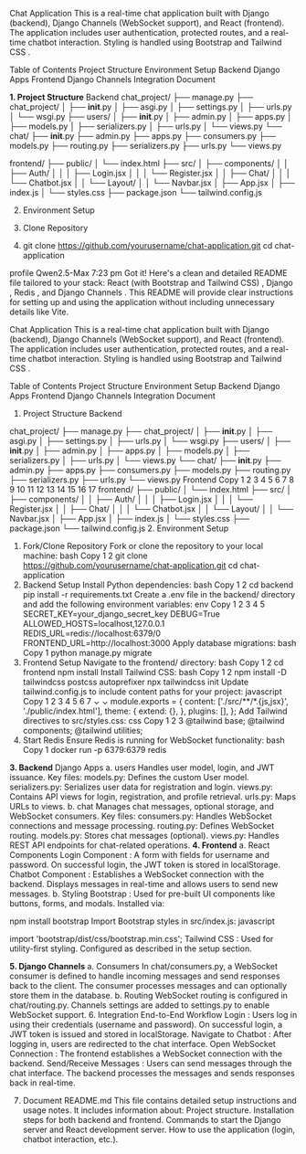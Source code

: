 Chat Application
This is a real-time chat application built with Django (backend), Django Channels (WebSocket support), and React (frontend). The application includes user authentication, protected routes, and a real-time chatbot interaction. Styling is handled using Bootstrap and Tailwind CSS .

Table of Contents
Project Structure
Environment Setup
Backend
Django Apps
Frontend
Django Channels
Integration
Document


**1. Project Structure**
Backend
chat_project/
├── manage.py
├── chat_project/
│   ├── __init__.py
│   ├── asgi.py
│   ├── settings.py
│   ├── urls.py
│   └── wsgi.py
├── users/
│   ├── __init__.py
│   ├── admin.py
│   ├── apps.py
│   ├── models.py
│   ├── serializers.py
│   ├── urls.py
│   └── views.py
└── chat/
    ├── __init__.py
    ├── admin.py
    ├── apps.py
    ├── consumers.py
    ├── models.py
    ├── routing.py
    ├── serializers.py
    ├── urls.py
    └── views.py


frontend/
├── public/
│   └── index.html
├── src/
│   ├── components/
│   │   ├── Auth/
│   │   │   ├── Login.jsx
│   │   │   └── Register.jsx
│   │   ├── Chat/
│   │   │   └── Chatbot.jsx
│   │   └── Layout/
│   │       └── Navbar.jsx
│   ├── App.jsx
│   ├── index.js
│   └── styles.css
├── package.json
└── tailwind.config.js




2. Environment Setup
1. Clone Repository

2. git clone https://github.com/yourusername/chat-application.git
cd chat-application


profile
Qwen2.5-Max
7:23 pm
Got it! Here's a clean and detailed README file tailored to your stack: React (with Bootstrap and Tailwind CSS) , Django , Redis , and Django Channels . This README will provide clear instructions for setting up and using the application without including unnecessary details like Vite.

Chat Application
This is a real-time chat application built with Django (backend), Django Channels (WebSocket support), and React (frontend). The application includes user authentication, protected routes, and a real-time chatbot interaction. Styling is handled using Bootstrap and Tailwind CSS .

Table of Contents
Project Structure
Environment Setup
Backend
Django Apps
Frontend
Django Channels
Integration
Document
1. Project Structure
Backend

chat_project/
├── manage.py
├── chat_project/
│   ├── __init__.py
│   ├── asgi.py
│   ├── settings.py
│   ├── urls.py
│   └── wsgi.py
├── users/
│   ├── __init__.py
│   ├── admin.py
│   ├── apps.py
│   ├── models.py
│   ├── serializers.py
│   ├── urls.py
│   └── views.py
└── chat/
    ├── __init__.py
    ├── admin.py
    ├── apps.py
    ├── consumers.py
    ├── models.py
    ├── routing.py
    ├── serializers.py
    ├── urls.py
    └── views.py
Frontend
Copy
1
2
3
4
5
6
7
8
9
10
11
12
13
14
15
16
17
frontend/
├── public/
│   └── index.html
├── src/
│   ├── components/
│   │   ├── Auth/
│   │   │   ├── Login.jsx
│   │   │   └── Register.jsx
│   │   ├── Chat/
│   │   │   └── Chatbot.jsx
│   │   └── Layout/
│   │       └── Navbar.jsx
│   ├── App.jsx
│   ├── index.js
│   └── styles.css
├── package.json
└── tailwind.config.js
2. Environment Setup
1. Fork/Clone Repository
Fork or clone the repository to your local machine:
bash
Copy
1
2
git clone https://github.com/yourusername/chat-application.git
cd chat-application
2. Backend Setup
Install Python dependencies:
bash
Copy
1
2
cd backend
pip install -r requirements.txt
Create a .env file in the backend/ directory and add the following environment variables:
env
Copy
1
2
3
4
5
SECRET_KEY=your_django_secret_key
DEBUG=True
ALLOWED_HOSTS=localhost,127.0.0.1
REDIS_URL=redis://localhost:6379/0
FRONTEND_URL=http://localhost:3000
Apply database migrations:
bash
Copy
1
python manage.py migrate
3. Frontend Setup
Navigate to the frontend/ directory:
bash
Copy
1
2
cd frontend
npm install
Install Tailwind CSS:
bash
Copy
1
2
npm install -D tailwindcss postcss autoprefixer
npx tailwindcss init
Update tailwind.config.js to include content paths for your project:
javascript
Copy
1
2
3
4
5
6
7
⌄
⌄
module.exports = {
  content: ['./src/**/*.{js,jsx}', './public/index.html'],
  theme: {
    extend: {},
  },
  plugins: [],
};
Add Tailwind directives to src/styles.css:
css
Copy
1
2
3
@tailwind base;
@tailwind components;
@tailwind utilities;
4. Start Redis
Ensure Redis is running for WebSocket functionality:
bash
Copy
1
docker run -p 6379:6379 redis


**3. Backend**
Django Apps
a. users
Handles user model, login, and JWT issuance.
Key files:
models.py: Defines the custom User model.
serializers.py: Serializes user data for registration and login.
views.py: Contains API views for login, registration, and profile retrieval.
urls.py: Maps URLs to views.
b. chat
Manages chat messages, optional storage, and WebSocket consumers.
Key files:
consumers.py: Handles WebSocket connections and message processing.
routing.py: Defines WebSocket routing.
models.py: Stores chat messages (optional).
views.py: Handles REST API endpoints for chat-related operations.
**4. Frontend**
a. React Components
Login Component :
A form with fields for username and password.
On successful login, the JWT token is stored in localStorage.
Chatbot Component :
Establishes a WebSocket connection with the backend.
Displays messages in real-time and allows users to send new messages.
b. Styling
Bootstrap :
Used for pre-built UI components like buttons, forms, and modals.
Installed via:

npm install bootstrap
Import Bootstrap styles in src/index.js:
javascript

import 'bootstrap/dist/css/bootstrap.min.css';
Tailwind CSS :
Used for utility-first styling.
Configured as described in the setup section.


**5. Django Channels**
a. Consumers
In chat/consumers.py, a WebSocket consumer is defined to handle incoming messages and send responses back to the client.
The consumer processes messages and can optionally store them in the database.
b. Routing
WebSocket routing is configured in chat/routing.py.
Channels settings are added to settings.py to enable WebSocket support.
6. Integration
End-to-End Workflow
Login :
Users log in using their credentials (username and password).
On successful login, a JWT token is issued and stored in localStorage.
Navigate to Chatbot :
After logging in, users are redirected to the chat interface.
Open WebSocket Connection :
The frontend establishes a WebSocket connection with the backend.
Send/Receive Messages :
Users can send messages through the chat interface.
The backend processes the messages and sends responses back in real-time.

7. Document
README.md
This file contains detailed setup instructions and usage notes.
It includes information about:
Project structure.
Installation steps for both backend and frontend.
Commands to start the Django server and React development server.
How to use the application (login, chatbot interaction, etc.).

